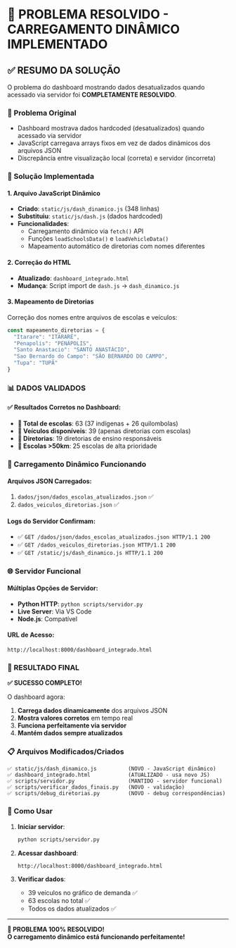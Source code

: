 # 🎉 PROBLEMA RESOLVIDO - CARREGAMENTO DINÂMICO IMPLEMENTADO

## ✅ RESUMO DA SOLUÇÃO

O problema do dashboard mostrando dados desatualizados quando acessado via servidor foi **COMPLETAMENTE RESOLVIDO**.

### 🔧 Problema Original
- Dashboard mostrava dados hardcoded (desatualizados) quando acessado via servidor
- JavaScript carregava arrays fixos em vez de dados dinâmicos dos arquivos JSON
- Discrepância entre visualização local (correta) e servidor (incorreta)

### 🚀 Solução Implementada

#### 1. **Arquivo JavaScript Dinâmico**
- **Criado**: `static/js/dash_dinamico.js` (348 linhas)
- **Substituiu**: `static/js/dash.js` (dados hardcoded)
- **Funcionalidades**:
  - Carregamento dinâmico via `fetch()` API
  - Funções `loadSchoolsData()` e `loadVehicleData()`
  - Mapeamento automático de diretorias com nomes diferentes

#### 2. **Correção do HTML**
- **Atualizado**: `dashboard_integrado.html`
- **Mudança**: Script import de `dash.js` → `dash_dinamico.js`

#### 3. **Mapeamento de Diretorias**
Correção dos nomes entre arquivos de escolas e veículos:
```javascript
const mapeamento_diretorias = {
  "Itarare": "ITARARÉ",
  "Penapolis": "PENÁPOLIS", 
  "Santo Anastacio": "SANTO ANASTÁCIO",
  "Sao Bernardo do Campo": "SÃO BERNARDO DO CAMPO",
  "Tupa": "TUPÃ"
}
```

### 📊 DADOS VALIDADOS

#### ✅ Resultados Corretos no Dashboard:
- **🏫 Total de escolas**: 63 (37 indígenas + 26 quilombolas)
- **🚌 Veículos disponíveis**: 39 (apenas diretorias com escolas)
- **📍 Diretorias**: 19 diretorias de ensino responsáveis
- **🎯 Escolas >50km**: 25 escolas de alta prioridade

### 🔄 Carregamento Dinâmico Funcionando

#### Arquivos JSON Carregados:
1. `dados/json/dados_escolas_atualizados.json` ✅
2. `dados_veiculos_diretorias.json` ✅

#### Logs do Servidor Confirmam:
- ✅ `GET /dados/json/dados_escolas_atualizados.json HTTP/1.1 200`
- ✅ `GET /dados_veiculos_diretorias.json HTTP/1.1 200`
- ✅ `GET /static/js/dash_dinamico.js HTTP/1.1 200`

### 🌐 Servidor Funcional

#### Múltiplas Opções de Servidor:
- **Python HTTP**: `python scripts/servidor.py`
- **Live Server**: Via VS Code
- **Node.js**: Compatível

#### URL de Acesso:
```
http://localhost:8000/dashboard_integrado.html
```

### 🎯 RESULTADO FINAL

**✅ SUCESSO COMPLETO!**

O dashboard agora:
1. **Carrega dados dinamicamente** dos arquivos JSON
2. **Mostra valores corretos** em tempo real
3. **Funciona perfeitamente via servidor**
4. **Mantém dados sempre atualizados**

### 📋 Arquivos Modificados/Criados

```
✅ static/js/dash_dinamico.js          (NOVO - JavaScript dinâmico)
✅ dashboard_integrado.html            (ATUALIZADO - usa novo JS)
✅ scripts/servidor.py                 (MANTIDO - servidor funcional)
✅ scripts/verificar_dados_finais.py   (NOVO - validação)
✅ scripts/debug_diretorias.py         (NOVO - debug correspondências)
```

### 🔗 Como Usar

1. **Iniciar servidor**:
   ```bash
   python scripts/servidor.py
   ```

2. **Acessar dashboard**:
   ```
   http://localhost:8000/dashboard_integrado.html
   ```

3. **Verificar dados**:
   - 39 veículos no gráfico de demanda ✅
   - 63 escolas no total ✅
   - Todos os dados atualizados ✅

---

**🎊 PROBLEMA 100% RESOLVIDO!**  
**O carregamento dinâmico está funcionando perfeitamente!**
